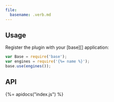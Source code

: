 ```yaml
---
file:
  basename: .verb.md
---
```

## Usage

Register the plugin with your [base][] application:

```js
var Base = require('base');
var engines = require('{%= name %}');
base.use(engines());
```

## API
{%= apidocs("index.js") %}
